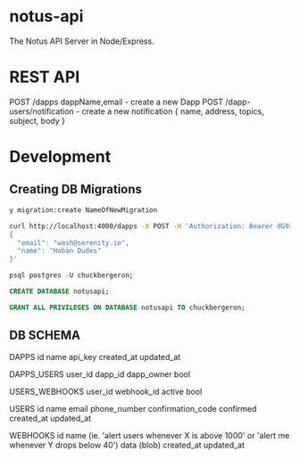 # notus-api
The Notus API Server in Node/Express.

# REST API

POST /dapps dappName,email - create a new Dapp
POST /dapp-users/notification - create a new notification
{
  name,
  address,
  topics,
  subject,
  body
}

# Development

## Creating DB Migrations

```sh
y migration:create NameOfNewMigration
```

```sh
curl http://localhost:4000/dapps -X POST -H 'Authorization: Bearer dG9rOjIwMDU4MmRkXzMzZDFfNDkyZl85NDViX2Q0ZjZhNDc2OWM0ZDoxOjA=' -H 'Accept: application/json' -H 'Content-Type: application/json' -d '
{
  "email": "wash@serenity.io",
  "name": "Hoban Dudes"
}'
```

```sql
psql postgres -U chuckbergeron;

CREATE DATABASE notusapi;

GRANT ALL PRIVILEGES ON DATABASE notusapi TO chuckbergeron;
```

## DB SCHEMA

DAPPS
id
name
api_key
created_at
updated_at

DAPPS_USERS
user_id
dapp_id
dapp_owner bool

USERS_WEBHOOKS
user_id
webhook_id
active bool

USERS
id
name
email
phone_number
confirmation_code
confirmed
created_at
updated_at

WEBHOOKS
id
name (ie. 'alert users whenever X is above 1000' or 'alert me whenever Y drops below 40')
data (blob)
created_at
updated_at
